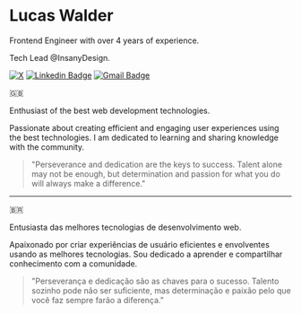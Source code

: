 # Lucas Walder

Frontend Engineer with over 4 years of experience.

Tech Lead @InsanyDesign.

[![X](https://img.shields.io/badge/Lucas%20Walder-9013FE?style=flat-square&labelColor=9013FE&logo=X&logoColor=whitelink=https://www.x.com/lucaswalder_dev)](https://www.x.com/lucaswalder_dev)
[![Linkedin Badge](https://img.shields.io/badge/-Lucas%20Walder-9013FE?style=flat-square&labelColor=9013FE&logo=Linkedin&logoColor=white&link=https://www.linkedin.com/in/your-profile)](https://www.linkedin.com/in/your-profile) 
[![Gmail Badge](https://img.shields.io/badge/-lucaswalder.dev@gmail.com-9013FE?style=flat-square&labelColor=9013FE&logo=Gmail&logoColor=white&link=mailto:lucaswalder.dev@gmail.com)](mailto:lucaswalder.dev@gmail.com)

🇬🇧

Enthusiast of the best web development technologies.

Passionate about creating efficient and engaging user experiences using the best technologies. I am dedicated to learning and sharing knowledge with the community.

>
>"Perseverance and dedication are the keys to success. Talent alone may not be enough, but determination and passion for what you do will always make a difference."
>
>
---
🇧🇷

Entusiasta das melhores tecnologias de desenvolvimento web.

Apaixonado por criar experiências de usuário eficientes e envolventes usando as melhores tecnologias. Sou dedicado a aprender e compartilhar conhecimento com a comunidade.

>
>"Perseverança e dedicação são as chaves para o sucesso. Talento sozinho pode não ser suficiente, mas determinação e paixão pelo que você faz sempre farão a diferença."
>
